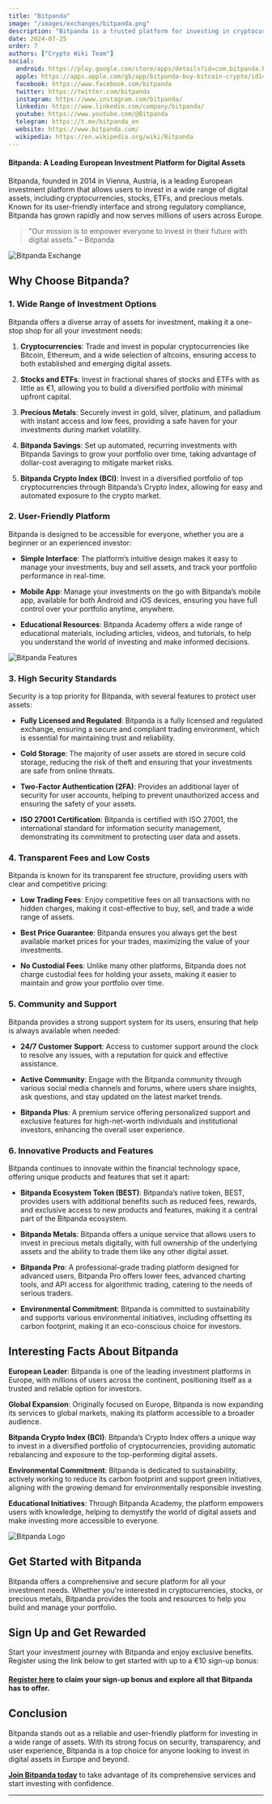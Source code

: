 ```yaml
---
title: "Bitpanda"
image: "/images/exchanges/bitpanda.png"
description: "Bitpanda is a trusted platform for investing in cryptocurrencies, stocks and metals with ease."
date: 2024-07-25
order: 7
authors: ["Crypto Wiki Team"]
social:
  android: https://play.google.com/store/apps/details?id=com.bitpanda.bitpanda
  apple: https://apps.apple.com/gb/app/bitpanda-buy-bitcoin-crypto/id1449018960
  facebook: https://www.facebook.com/bitpanda
  twitter: https://twitter.com/bitpanda
  instagram: https://www.instagram.com/bitpanda/
  linkedin: https://www.linkedin.com/company/bitpanda/
  youtube: https://www.youtube.com/@Bitpanda
  telegram: https://t.me/bitpanda_en
  website: https://www.bitpanda.com/
  wikipedia: https://en.wikipedia.org/wiki/Bitpanda
---
```


#### Bitpanda: A Leading European Investment Platform for Digital Assets

Bitpanda, founded in 2014 in Vienna, Austria, is a leading European investment platform that allows users to invest in a wide range of digital assets, including cryptocurrencies, stocks, ETFs, and precious metals. Known for its user-friendly interface and strong regulatory compliance, Bitpanda has grown rapidly and now serves millions of users across Europe.

> "Our mission is to empower everyone to invest in their future with digital assets." – Bitpanda

![Bitpanda Exchange](/images/exchanges/bitpanda.png)

## Why Choose Bitpanda?

### 1. Wide Range of Investment Options

Bitpanda offers a diverse array of assets for investment, making it a one-stop shop for all your investment needs:

1. **Cryptocurrencies**: Trade and invest in popular cryptocurrencies like Bitcoin, Ethereum, and a wide selection of altcoins, ensuring access to both established and emerging digital assets.

2. **Stocks and ETFs**: Invest in fractional shares of stocks and ETFs with as little as €1, allowing you to build a diversified portfolio with minimal upfront capital.

3. **Precious Metals**: Securely invest in gold, silver, platinum, and palladium with instant access and low fees, providing a safe haven for your investments during market volatility.

4. **Bitpanda Savings**: Set up automated, recurring investments with Bitpanda Savings to grow your portfolio over time, taking advantage of dollar-cost averaging to mitigate market risks.

5. **Bitpanda Crypto Index (BCI)**: Invest in a diversified portfolio of top cryptocurrencies through Bitpanda’s Crypto Index, allowing for easy and automated exposure to the crypto market.

### 2. User-Friendly Platform

Bitpanda is designed to be accessible for everyone, whether you are a beginner or an experienced investor:

- **Simple Interface**: The platform’s intuitive design makes it easy to manage your investments, buy and sell assets, and track your portfolio performance in real-time.

- **Mobile App**: Manage your investments on the go with Bitpanda’s mobile app, available for both Android and iOS devices, ensuring you have full control over your portfolio anytime, anywhere.

- **Educational Resources**: Bitpanda Academy offers a wide range of educational materials, including articles, videos, and tutorials, to help you understand the world of investing and make informed decisions.

![Bitpanda Features](/images/posts/bitpanda-app.png)

### 3. High Security Standards

Security is a top priority for Bitpanda, with several features to protect user assets:

- **Fully Licensed and Regulated**: Bitpanda is a fully licensed and regulated exchange, ensuring a secure and compliant trading environment, which is essential for maintaining trust and reliability.

- **Cold Storage**: The majority of user assets are stored in secure cold storage, reducing the risk of theft and ensuring that your investments are safe from online threats.

- **Two-Factor Authentication (2FA)**: Provides an additional layer of security for user accounts, helping to prevent unauthorized access and ensuring the safety of your assets.

- **ISO 27001 Certification**: Bitpanda is certified with ISO 27001, the international standard for information security management, demonstrating its commitment to protecting user data and assets.

### 4. Transparent Fees and Low Costs

Bitpanda is known for its transparent fee structure, providing users with clear and competitive pricing:

- **Low Trading Fees**: Enjoy competitive fees on all transactions with no hidden charges, making it cost-effective to buy, sell, and trade a wide range of assets.

- **Best Price Guarantee**: Bitpanda ensures you always get the best available market prices for your trades, maximizing the value of your investments.

- **No Custodial Fees**: Unlike many other platforms, Bitpanda does not charge custodial fees for holding your assets, making it easier to maintain and grow your portfolio over time.

### 5. Community and Support

Bitpanda provides a strong support system for its users, ensuring that help is always available when needed:

- **24/7 Customer Support**: Access to customer support around the clock to resolve any issues, with a reputation for quick and effective assistance.

- **Active Community**: Engage with the Bitpanda community through various social media channels and forums, where users share insights, ask questions, and stay updated on the latest market trends.

- **Bitpanda Plus**: A premium service offering personalized support and exclusive features for high-net-worth individuals and institutional investors, enhancing the overall user experience.

### 6. Innovative Products and Features

Bitpanda continues to innovate within the financial technology space, offering unique products and features that set it apart:

- **Bitpanda Ecosystem Token (BEST)**: Bitpanda’s native token, BEST, provides users with additional benefits such as reduced fees, rewards, and exclusive access to new products and features, making it a central part of the Bitpanda ecosystem.

- **Bitpanda Metals**: Bitpanda offers a unique service that allows users to invest in precious metals digitally, with full ownership of the underlying assets and the ability to trade them like any other digital asset.

- **Bitpanda Pro**: A professional-grade trading platform designed for advanced users, Bitpanda Pro offers lower fees, advanced charting tools, and API access for algorithmic trading, catering to the needs of serious traders.

- **Environmental Commitment**: Bitpanda is committed to sustainability and supports various environmental initiatives, including offsetting its carbon footprint, making it an eco-conscious choice for investors.

## Interesting Facts About Bitpanda

**European Leader**: Bitpanda is one of the leading investment platforms in Europe, with millions of users across the continent, positioning itself as a trusted and reliable option for investors.

**Global Expansion**: Originally focused on Europe, Bitpanda is now expanding its services to global markets, making its platform accessible to a broader audience.

**Bitpanda Crypto Index (BCI)**: Bitpanda’s Crypto Index offers a unique way to invest in a diversified portfolio of cryptocurrencies, providing automatic rebalancing and exposure to the top-performing digital assets.

**Environmental Commitment**: Bitpanda is dedicated to sustainability, actively working to reduce its carbon footprint and support green initiatives, aligning with the growing demand for environmentally responsible investing.

**Educational Initiatives**: Through Bitpanda Academy, the platform empowers users with knowledge, helping to demystify the world of digital assets and make investing more accessible to everyone.

![Bitpanda Logo](/images/posts/bitpanda-banner.png)

## Get Started with Bitpanda

Bitpanda offers a comprehensive and secure platform for all your investment needs. Whether you're interested in cryptocurrencies, stocks, or precious metals, Bitpanda provides the tools and resources to help you build and manage your portfolio.

## Sign Up and Get Rewarded

Start your investment journey with Bitpanda and enjoy exclusive benefits. Register using the link below to get started with up to a €10 sign-up bonus:

#### **[Register here](https://www.bitpanda.com/?ref=218256540088952131) to claim your sign-up bonus and explore all that Bitpanda has to offer.**

## Conclusion

Bitpanda stands out as a reliable and user-friendly platform for investing in a wide range of assets. With its strong focus on security, transparency, and user experience, Bitpanda is a top choice for anyone looking to invest in digital assets in Europe and beyond.

**[Join Bitpanda today](https://www.bitpanda.com/?ref=218256540088952131)** to take advantage of its comprehensive services and start investing with confidence.

---

